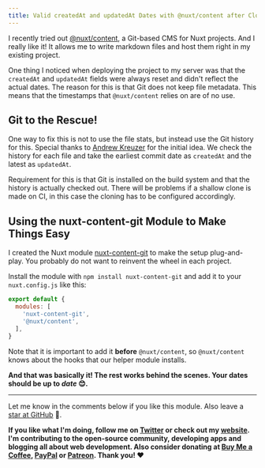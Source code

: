 ```yaml
---
title: Valid createdAt and updatedAt Dates with @nuxt/content after Clones Using the Git History
---
```


I recently tried out [@nuxt/content](https://github.com/nuxt/content), a Git-based CMS for Nuxt projects. And I really like it! It allows me to write markdown files and host them right in my existing project.

One thing I noticed when deploying the project to my server was that the `createdAt` and `updatedAt` fields were always reset and didn't reflect the actual dates. The reason for this is that Git does not keep file metadata. This means that the timestamps that `@nuxt/content` relies on are of no use.

## Git to the Rescue!

One way to fix this is not to use the file stats, but instead use the Git history for this. Special thanks to [Andrew Kreuzer](http://andrewkreuzer.ca) for the initial idea. We check the history for each file and take the earliest commit date as `createdAt` and the latest as `updatedAt`.

Requirement for this is that Git is installed on the build system and that the history is actually checked out. There will be problems if a shallow clone is made on CI, in this case the cloning has to be configured accordingly.

## Using the nuxt-content-git Module to Make Things Easy

I created the Nuxt module [nuxt-content-git](https://github.com/dword-design/nuxt-content-git) to make the setup plug-and-play. You probably do not want to reinvent the wheel in each project.

Install the module with `npm install nuxt-content-git` and add it to your `nuxt.config.js` like this:

```js
export default {
  modules: [
    'nuxt-content-git',
    '@nuxt/content',
  ],
}
```

Note that it is important to add it **before** `@nuxt/content`, so `@nuxt/content` knows about the hooks that our helper module installs.

**And that was basically it! The rest works behind the scenes. Your dates should be up to *date* 😊.**

---

Let me know in the comments below if you like this module. Also leave a [star at GitHub](https://github.com/dword-design/nuxt-content-git) 🌟.

**If you like what I'm doing, follow me on [Twitter](https://twitter.com/DwordDesign) or check out my [website](https://dword-design.de). I'm contributing to the open-source community, developing apps and blogging all about web development. Also consider donating at [Buy Me a Coffee](https://www.buymeacoffee.com/dword), [PayPal](https://www.paypal.com/paypalme/SebastianLandwehr) or [Patreon](https://www.patreon.com/dworddesign). Thank you! ❤️**
